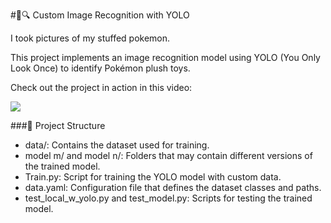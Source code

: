 #🧸🔍 Custom Image Recognition with YOLO

I took pictures of my stuffed pokemon.

This project implements an image recognition model using YOLO (You Only Look Once) to identify Pokémon plush toys.

Check out the project in action in this video:

[![](https://markdown-videos.deta.dev/youtube/NarBox1LkYc)](https://www.youtube.com/watch?v=5XR7naZ_zZA&list=RDMM5XR7naZ_zZA&index=1)

###📁 Project Structure

- data/: Contains the dataset used for training.
- model m/ and model n/: Folders that may contain different versions of the trained model.
- Train.py: Script for training the YOLO model with custom data.
- data.yaml: Configuration file that defines the dataset classes and paths.
- test_local_w_yolo.py and test_model.py: Scripts for testing the trained model.
